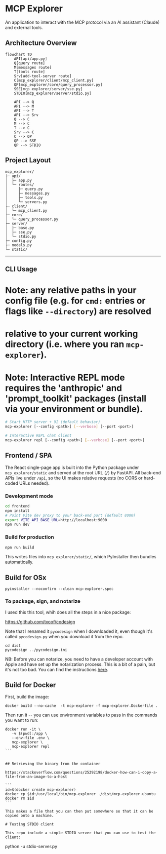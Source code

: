 # MCP Explorer

An application to interact with the MCP protocol via an AI assistant (Claude) and external tools.

## Architecture Overview

```mermaid
flowchart TD
    API[api/app.py]
    Q[query route]
    M[messages route]
    T[tools route]
    Srv[add-tool-server route]
    C[mcp_explorer/client/mcp_client.py]
    QP[mcp_explorer/core/query_processor.py]
    SSE[mcp_explorer/server/sse.py]
    STDIO[mcp_explorer/server/stdio.py]

    API --> Q
    API --> M
    API --> T
    API --> Srv
    Q --> C
    M --> C
    T --> C
    Srv --> C
    C --> QP
    QP --> SSE
    QP --> STDIO
```

## Project Layout

```text
mcp_explorer/
├─ api/
│  ├─ app.py
│  └─ routes/
│     ├─ query.py
│     ├─ messages.py
│     ├─ tools.py
│     └─ servers.py
├─ client/
│  └─ mcp_client.py
├─ core/
│  └─ query_processor.py
├─ server/
│  ├─ base.py
│  ├─ sse.py
│  └─ stdio.py
├─ config.py
├─ models.py
└─ static/
```

---

## CLI Usage
# Note: any relative paths in your config file (e.g. for `cmd:` entries or flags like `--directory`) are resolved
# relative to your current working directory (i.e. where you ran `mcp-explorer`).
# 
# Note: Interactive REPL mode requires the 'anthropic' and 'prompt_toolkit' packages (install via your environment or bundle).

```bash
# Start HTTP server + UI (default behavior)
mcp-explorer [--config <path>] [--verbose] [--port <port>]

# Interactive REPL chat client
mcp-explorer repl [--config <path>] [--verbose] [--port <port>]
```

## Frontend / SPA

The React single-page app is built into the Python package under `mcp_explorer/static`
and served at the root URL (`/`) by FastAPI. All back-end APIs live under `/api`,
so the UI makes relative requests (no CORS or hard-coded URLs needed).

### Development mode

```bash
cd frontend
npm install
# Point Vite dev proxy to your back-end port (default 8000)
export VITE_API_BASE_URL=http://localhost:9000
npm run dev
```

### Build for production

```bash
npm run build
```

This writes files into `mcp_explorer/static/`, which PyInstaller then bundles automatically.

## Build for OSx

```
pyinstaller --noconfirm --clean mcp-explorer.spec
```

### To package, sign, and notarize

I used this this tool, whih does all the steps in a nice package:

https://github.com/txoof/codesign

Note that I renamed it `pycodesign` when I downloaded it, even though it's called `pycodesign.py` when you download it from the repo.

```
cd dist
pycodesign ../pycodesign.ini
```

NB: Before you can notarize, you need to have a developer account with Apple and have set up the notarization process. This is a bit of a pain, but it's not too bad. You can find the instructions [here](https://developer.apple.com/documentation/security/notarizing_macos_software_before_distribution).

## Build for Docker

First, build the image:

```
docker build --no-cache  -t mcp-explorer -f mcp-explorer.Dockerfile .
```

Then run it -- you can use environment variables to pass in the commands you want to run:

````
docker run -it \
   -v $(pwd):/app \
   --env-file .env \
   mcp-explorer \
   mcp-explorer repl
```


## Retrieving the binary from the container

https://stackoverflow.com/questions/25292198/docker-how-can-i-copy-a-file-from-an-image-to-a-host

```
id=$(docker create mcp-explorer)
docker cp $id:/usr/local/bin/mcp-explorer ./dist/mcp-explorer.ubuntu
docker rm $id
```

This makes a file that you can then put somewhere so that it can be copied onto a machine.

# Testing STDIO client

This repo include a simple STDIO server that you can use to test the client:

````

python -u stdio-server.py

```

```
